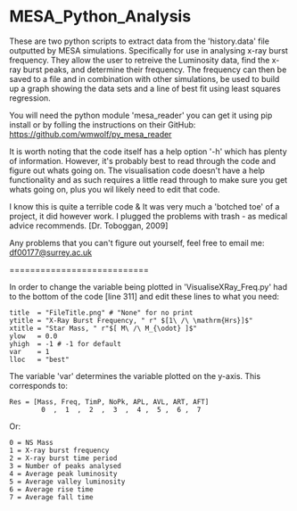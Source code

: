 # MESA_Python_Analysis
These are two python scripts to extract data from the 'history.data' file outputted by MESA simulations. Specifically for use in analysing x-ray burst frequency. They allow the user to retreive the Luminosity data, find the x-ray burst peaks, and determine their frequency. The frequency can then be saved to a file and in combination with other simulations, be used to build up a graph showing the data sets and a line of best fit using least squares regression.

You will need the python module 'mesa_reader' you can get it using pip install or by folling the instructions on their GitHub:
https://github.com/wmwolf/py_mesa_reader

It is worth noting that the code itself has a help option '-h' which has plenty of information. However, it's probably best to read through the code and figure out whats going on. The visualisation code doesn't have a help functionality and as such requires a little read through to make sure you get whats going on, plus you wil likely need to edit that code.

I know this is quite a terrible code & It was very much a 'botched toe' of a project, it did however work. I plugged the problems with trash - as medical advice recommends. [Dr. Toboggan, 2009]

Any problems that you can't figure out yourself, feel free to email me: df00177@surrey.ac.uk

===========================

In order to change the variable being plotted in 'VisualiseXRay_Freq.py' had to the bottom of the code [line 311] and edit these lines to what you need:

	title  = "FileTitle.png" # "None" for no print
	ytitle = "X-Ray Burst Frequency, " r" $[1\ /\ \mathrm{Hrs}]$"
	xtitle = "Star Mass, " r"$[ M\ /\ M_{\odot} ]$"
	ylow   = 0.0
	yhigh  = -1 # -1 for default
	var    = 1
	lloc   = "best"

The variable 'var' determines the variable plotted on the y-axis. This corresponds to:

	Res = [Mass, Freq, TimP, NoPk, APL, AVL, ART, AFT]
	        0  ,  1  ,  2  ,  3  ,  4 ,  5 ,  6 ,  7 
  
Or:

	0 = NS Mass
	1 = X-ray burst frequency
	2 = X-ray burst time period
	3 = Number of peaks analysed
	4 = Average peak luminosity
	5 = Average valley luminosity
	6 = Average rise time
	7 = Average fall time
  
